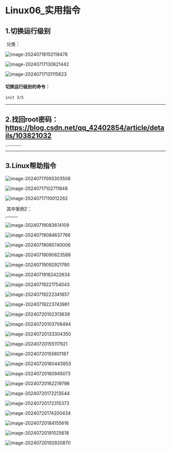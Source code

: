 # Linux06_实用指令

## 1.切换运行级别

​	分类：

![image-20240716152118476](Linux06_实用指令.assets/image-20240716152118476.png)

![image-20240717130621442](Linux06_实用指令.assets/image-20240717130621442.png)

![image-20240717131115623](Linux06_实用指令.assets/image-20240717131115623.png)

#### 切换运行级别的命令：

```
init 3/5
```

___

## 2.找回root密码：https://blog.csdn.net/qq_42402854/article/details/103821032

<img src="Linux06_实用指令.assets/image-20240717094746148.png" alt="image-20240717094746148" style="zoom: 25%;" />	

___

## 3.Linux帮助指令

![image-20240717093303508](Linux06_实用指令.assets/image-20240717093303508.png)

![image-20240717102711848](Linux06_实用指令.assets/image-20240717102711848.png)

![image-20240717110012262](Linux06_实用指令.assets/image-20240717110012262.png)

​	其中案例2：

<img src="Linux06_实用指令.assets/1721185500230.png" alt="1721185500230" style="zoom:33%;" />			

![image-20240719083614109](Linux06_实用指令.assets/image-20240719083614109.png)

![image-20240719084637766](Linux06_实用指令.assets/image-20240719084637766.png)

![image-20240719085740006](Linux06_实用指令.assets/image-20240719085740006.png)

![image-20240719090623588](Linux06_实用指令.assets/image-20240719090623588.png)

![image-20240719092921790](Linux06_实用指令.assets/image-20240719092921790.png)

![image-20240719182422634](Linux06_实用指令.assets/image-20240719182422634.png)

![image-20240719221754043](Linux06_实用指令.assets/image-20240719221754043.png)

![image-20240719222341657](Linux06_实用指令.assets/image-20240719222341657.png)

![image-20240719223743961](Linux06_实用指令.assets/image-20240719223743961.png)

![image-20240720102313639](Linux06_实用指令.assets/image-20240720102313639.png)

![image-20240720103708494](Linux06_实用指令.assets/image-20240720103708494.png)

![image-20240720133304350](Linux06_实用指令.assets/image-20240720133304350.png)

![image-20240720155117921](Linux06_实用指令.assets/image-20240720155117921.png)

![image-20240720155801187](Linux06_实用指令.assets/image-20240720155801187.png)

![image-20240720160443953](Linux06_实用指令.assets/image-20240720160443953.png)

![image-20240720160945073](Linux06_实用指令.assets/image-20240720160945073.png)

![image-20240720162219798](Linux06_实用指令.assets/image-20240720162219798.png)

![image-20240720172213544](Linux06_实用指令.assets/image-20240720172213544.png)

![image-20240720172315373](C:/Users/p3143/AppData/Roaming/Typora/typora-user-images/image-20240720172315373.png)

![image-20240720174200434](Linux06_实用指令.assets/image-20240720174200434.png)

![image-20240720184155616](Linux06_实用指令.assets/image-20240720184155616.png)

![image-20240720191025618](Linux06_实用指令.assets/image-20240720191025618.png)

![image-20240720192920870](Linux06_实用指令.assets/image-20240720192920870.png)
